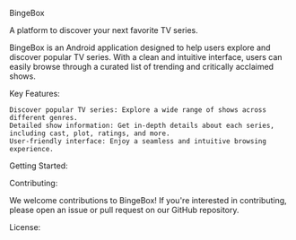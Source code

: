 BingeBox

A platform to discover your next favorite TV series.

BingeBox is an Android application designed to help users explore and discover popular TV series. With a clean and intuitive interface, users can easily browse through a curated list of trending and critically acclaimed shows.

Key Features:

    Discover popular TV series: Explore a wide range of shows across different genres.
    Detailed show information: Get in-depth details about each series, including cast, plot, ratings, and more.
    User-friendly interface: Enjoy a seamless and intuitive browsing experience.

Getting Started:


Contributing:

We welcome contributions to BingeBox! If you're interested in contributing, please open an issue or pull request on our GitHub repository.

License:

